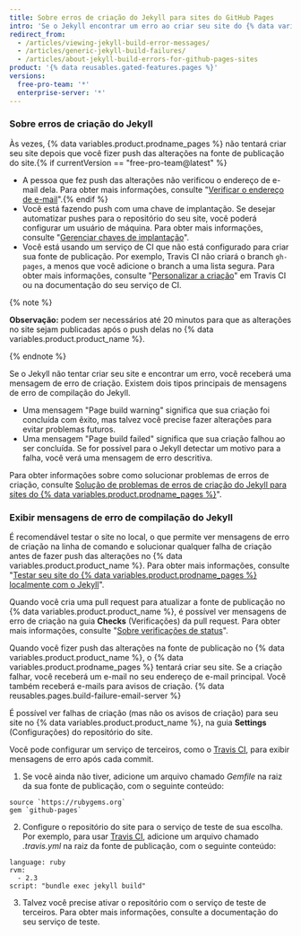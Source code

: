 ```yaml
---
title: Sobre erros de criação do Jekyll para sites do GitHub Pages
intro: 'Se o Jekyll encontrar um erro ao criar seu site do {% data variables.product.prodname_pages %} localmente ou no {% data variables.product.product_name %}, você receberá uma mensagem de erro com mais informações.'
redirect_from:
  - /articles/viewing-jekyll-build-error-messages/
  - /articles/generic-jekyll-build-failures/
  - /articles/about-jekyll-build-errors-for-github-pages-sites
product: '{% data reusables.gated-features.pages %}'
versions:
  free-pro-team: '*'
  enterprise-server: '*'
---
```


### Sobre erros de criação do Jekyll

Às vezes, {% data variables.product.prodname_pages %} não tentará criar seu site depois que você fizer push das alterações na fonte de publicação do site.{% if currentVersion == "free-pro-team@latest" %}
- A pessoa que fez push das alterações não verificou o endereço de e-mail dela. Para obter mais informações, consulte "[Verificar o endereço de e-mail](/articles/verifying-your-email-address)".{% endif %}
- Você está fazendo push com uma chave de implantação. Se desejar automatizar pushes para o repositório do seu site, você poderá configurar um usuário de máquina. Para obter mais informações, consulte "[Gerenciar chaves de implantação](/v3/guides/managing-deploy-keys/#machine-users)".
- Você está usando um serviço de CI que não está configurado para criar sua fonte de publicação. Por exemplo, Travis CI não criará o branch `gh-pages`, a menos que você adicione o branch a uma lista segura. Para obter mais informações, consulte "[Personalizar a criação](https://docs.travis-ci.com/user/customizing-the-build/#safelisting-or-blocklisting-branches)" em Travis CI ou na documentação do seu serviço de CI.

{% note %}

**Observação:** podem ser necessários até 20 minutos para que as alterações no site sejam publicadas após o push delas no {% data variables.product.product_name %}.

{% endnote %}

Se o Jekyll não tentar criar seu site e encontrar um erro, você receberá uma mensagem de erro de criação. Existem dois tipos principais de mensagens de erro de compilação do Jekyll.
- Uma mensagem "Page build warning" significa que sua criação foi concluída com êxito, mas talvez você precise fazer alterações para evitar problemas futuros.
- Uma mensagem "Page build failed" significa que sua criação falhou ao ser concluída. Se for possível para o Jekyll detectar um motivo para a falha, você verá uma mensagem de erro descritiva.

Para obter informações sobre como solucionar problemas de erros de criação, consulte [Solução de problemas de erros de criação do Jekyll para sites do {% data variables.product.prodname_pages %}](/articles/troubleshooting-jekyll-build-errors-for-github-pages-sites)".

### Exibir mensagens de erro de compilação do Jekyll

É recomendável testar o site no local, o que permite ver mensagens de erro de criação na linha de comando e solucionar qualquer falha de criação antes de fazer push das alterações no {% data variables.product.product_name %}. Para obter mais informações, consulte "[Testar seu site do {% data variables.product.prodname_pages %} localmente com o Jekyll](/articles/testing-your-github-pages-site-locally-with-jekyll)".

Quando você cria uma pull request para atualizar a fonte de publicação no {% data variables.product.product_name %}, é possível ver mensagens de erro de criação na guia **Checks** (Verificações) da pull request. Para obter mais informações, consulte "[Sobre verificações de status](/articles/about-status-checks)".

Quando você fizer push das alterações na fonte de publicação no {% data variables.product.product_name %}, o {% data variables.product.prodname_pages %} tentará criar seu site. Se a criação falhar, você receberá um e-mail no seu endereço de e-mail principal. Você também receberá e-mails para avisos de criação. {% data reusables.pages.build-failure-email-server %}

É possível ver falhas de criação (mas não os avisos de criação) para seu site no {% data variables.product.product_name %}, na guia **Settings** (Configurações) do repositório do site.

Você pode configurar um serviço de terceiros, como o [Travis CI](https://travis-ci.org/), para exibir mensagens de erro após cada commit.

1. Se você ainda não tiver, adicione um arquivo chamado _Gemfile_ na raiz da sua fonte de publicação, com o seguinte conteúdo:
  ```
  source `https://rubygems.org`
  gem `github-pages`
  ```

2. Configure o repositório do site para o serviço de teste de sua escolha. Por exemplo, para usar [Travis CI](https://travis-ci.org/), adicione um arquivo chamado _.travis.yml_ na raiz da fonte de publicação, com o seguinte conteúdo:
  ```
  language: ruby
  rvm:
    - 2.3
  script: "bundle exec jekyll build"
  ```
3. Talvez você precise ativar o repositório com o serviço de teste de terceiros. Para obter mais informações, consulte a documentação do seu serviço de teste.
